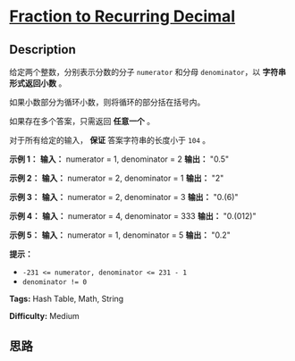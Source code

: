 # [Fraction to Recurring Decimal][title]

## Description

给定两个整数，分别表示分数的分子 `numerator` 和分母 `denominator`，以 **字符串形式返回小数** 。

如果小数部分为循环小数，则将循环的部分括在括号内。

如果存在多个答案，只需返回 **任意一个** 。

对于所有给定的输入， **保证** 答案字符串的长度小于 `104` 。

**示例 1：**
            **输入：** numerator = 1, denominator = 2    **输出：** "0.5"    

**示例 2：**
            **输入：** numerator = 2, denominator = 1    **输出：** "2"    

**示例 3：**
            **输入：** numerator = 2, denominator = 3    **输出：** "0.(6)"    

**示例 4：**
            **输入：** numerator = 4, denominator = 333    **输出：** "0.(012)"    

**示例 5：**
            **输入：** numerator = 1, denominator = 5    **输出：** "0.2"    

**提示：**

  * `-231 <= numerator, denominator <= 231 - 1`
  * `denominator != 0`


**Tags:** Hash Table, Math, String

**Difficulty:** Medium

## 思路

[title]: https://leetcode-cn.com/problems/fraction-to-recurring-decimal
